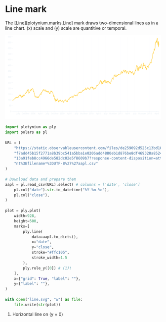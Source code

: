 # Line mark

The [Line][plotynium.marks.Line] mark draws two-dimensional lines as in a line chart. \(x\) scale and \(y\) scale are quantitive or temporal.

![](../images/line.svg)

```python hl_lines="21-27"
import plotynium as ply
import polars as pl

URL = (
    "https://static.observableusercontent.com/files/de259092d525c13bd10926ea"
    "f7add45b15f2771a8b39bc541a5bba1e0206add4880eb1d876be8df469328a85243b7d8"
    "13a91feb8cc4966de582dc02e5f8609b7?response-content-disposition=attachme"
    "nt%3Bfilename*%3DUTF-8%27%27aapl.csv"
)

# Download data and prepare them
aapl = pl.read_csv(URL).select( # columns = ['date', 'close']
    pl.col("date").str.to_datetime("%Y-%m-%d"),
    pl.col("close"),
)

plot = ply.plot(
    width=928,
    height=500,
    marks=[
        ply.line(
            data=aapl.to_dicts(),
            x="date",
            y="close",
            stroke="#ffc105",
            stroke_width=1.5
        ),
        ply.rule_y([0]) # (1)!
    ],
    x={"grid": True, "label": ""},
    y={"label": ""},
)

with open("line.svg", "w") as file:
    file.write(str(plot))
```

1. Horizontal line on \(y = 0\)
